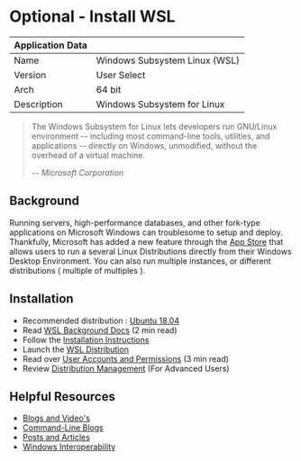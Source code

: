 # Optional - Install WSL

| Application Data ||
| ---| --- |
| Name        | Windows Subsystem Linux (WSL) |
| Version     | User Select |
| Arch        | 64 bit |
| Description | Windows Subsystem for Linux |

> The Windows Subsystem for Linux lets developers run GNU/Linux environment
> -- including most command-line tools, utilities, and applications -- directly
> on Windows, unmodified, without the overhead of a virtual machine.
>
> -- *Microsoft Corporation*

## Background

Running servers, high-performance databases, and other fork-type applications
on Microsoft Windows can troublesome to setup and deploy. Thankfully, Microsoft
has added a new feature through the [App Store](https://www.microsoft.com/en-us/store/apps)
that allows users to run a several Linux Distributions directly from
their Windows Desktop Environment. You can also run multiple instances, or different distributions ( multiple of multiples ).

## Installation

* Recommended distribution : [Ubuntu 18.04](https://docs.microsoft.com/en-us/windows/wsl/about)
* Read [WSL Background Docs](https://docs.microsoft.com/en-us/windows/wsl/about) (2 min read)
* Follow the [Installation Instructions](https://docs.microsoft.com/en-us/windows/wsl/install-win10)
* Launch the [WSL Distribution](https://docs.microsoft.com/en-us/windows/wsl/initialize-distro)
* Read over [User Accounts and Permissions](https://docs.microsoft.com/en-us/windows/wsl/user-support) (3 min read)
* Review [Distribution Management](https://docs.microsoft.com/en-us/windows/wsl/wsl-config) (For Advanced Users)

## Helpful Resources

* [Blogs and Video's](https://blogs.msdn.microsoft.com/commandline/learn-about-windows-console-and-windows-subsystem-for-linux-wsl/)
* [Command-Line Blogs](https://blogs.msdn.microsoft.com/commandline/)
* [Posts and Articles](https://blogs.windows.com/buildingapps/2016/03/30/run-bash-on-ubuntu-on-windows/)
* [Windows Interoperability](https://docs.microsoft.com/en-us/windows/wsl/interop)
